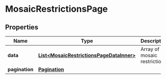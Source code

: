 

# MosaicRestrictionsPage


## Properties

| Name | Type | Description | Notes |
|------------ | ------------- | ------------- | -------------|
|**data** | [**List&lt;MosaicRestrictionsPageDataInner&gt;**](MosaicRestrictionsPageDataInner.md) | Array of mosaic restrictions. |  |
|**pagination** | [**Pagination**](Pagination.md) |  |  |



